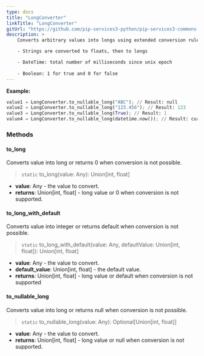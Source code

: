 ```yaml
---
type: docs
title: "LongConverter"
linkTitle: "LongConverter"
gitUrl: "https://github.com/pip-services3-python/pip-services3-commons-python"
description: > 
    Converts arbitrary values into longs using extended conversion rules:

    - Strings are converted to floats, then to longs

    - DateTime: total number of milliseconds since unix epoсh
    
    - Boolean: 1 for true and 0 for false
---
```



**Example:**

```python
value1 = LongConverter.to_nullable_long("ABC"); // Result: null
value2 = LongConverter.to_nullable_long("123.456"); // Result: 123
value3 = LongConverter.to_nullable_long(True); // Result: 1
value4 = LongConverter.to_nullable_long(datetime.now()); // Result: current milliseconds

```

### Methods

#### to_long
Converts value into long or returns 0 when conversion is not possible.

> `static` to_long(value: Any): Union[int, float]

- **value**: Any - the value to convert.
- **returns**: Union[int, float] - long value or 0 when conversion is not supported.

#### to_long_with_default
Converts value into integer or returns default when conversion is not possible.

> `static` to_long_with_default(value: Any, defaultValue: Union[int, float]): Union[int, float]

- **value**: Any - the value to convert.
- **default_value**: Union[int, float] - the default value.
- **returns**: Union[int, float] - long value or default when conversion is not supported

#### to_nullable_long
Converts value into long or returns null when conversion is not possible.

> `static` to_nullable_long(value: Any): Optional[Union[int, float]]

- **value**: Any - the value to convert.
- **returns**: Union[int, float] - long value or null when conversion is not supported.